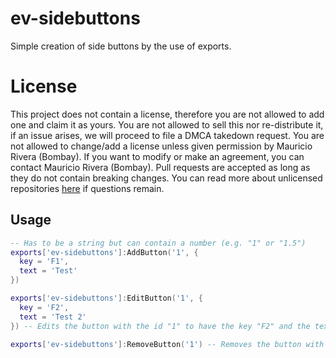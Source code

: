 # ev-sidebuttons
Simple creation of side buttons by the use of exports.

# License
This project does not contain a license, therefore you are not allowed to add one and claim it as yours. You are not allowed to sell this nor re-distribute it, if an issue arises, we will proceed to file a DMCA takedown request. You are not allowed to change/add a license unless given permission by Mauricio Rivera (Bombay). If you want to modify or make an agreement, you can contact Mauricio Rivera (Bombay). Pull requests are accepted as long as they do not contain breaking changes. You can read more about unlicensed repositories [here](https://opensource.stackexchange.com/questions/1720/what-can-i-assume-if-a-publicly-published-project-has-no-license) if questions remain.

## Usage
```lua
-- Has to be a string but can contain a number (e.g. "1" or "1.5")
exports['ev-sidebuttons']:AddButton('1', {
  key = 'F1',
  text = 'Test'
})

exports['ev-sidebuttons']:EditButton('1', {
  key = 'F2',
  text = 'Test 2'
}) -- Edits the button with the id "1" to have the key "F2" and the text "Test 2"

exports['ev-sidebuttons']:RemoveButton('1') -- Removes the button with the id "1"
```